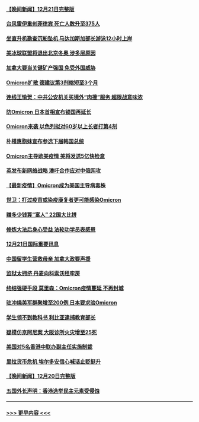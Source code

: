 #### [【晚间新闻】12月21日完整版](../pages/prog202/a103300164.md?t=12221500) 
#### [台风雷伊重创菲律宾 死亡人数升至375人](../pages/prog202/a103300029.md?t=12221500) 
#### [坐直升机勘查沉船坠机 马达加斯加部长游泳12小时上岸](../pages/prog202/a103300251.md?t=12221500) 
#### [美冰球联盟将退出北京冬奥 涉多层原因](../pages/prog202/a103300234.md?t=12221500) 
#### [加拿大要当关键矿产强国 免受外国威胁](../pages/prog202/a103299986.md?t=12221500) 
#### [Omicron扩散 德建议第3剂缩短至3个月](../pages/prog202/a103300225.md?t=12221500) 
#### [连线王愉贺：中共公安机关买境外“肉搜”服务 超限战意味浓](../pages/prog202/a103300218.md?t=12221500) 
#### [防Omicron 日本首相宣布锁国再延长](../pages/prog202/a103300181.md?t=12221500) 
#### [Omicron来袭 以色列拟对60岁以上长者打第4剂](../pages/prog202/a103300162.md?t=12221500) 
#### [朴槿惠胞妹宣布参选下届韩国总统](../pages/prog202/a103300152.md?t=12221500) 
#### [Omicron主导欧美疫情 美将发送5亿快检盒](../pages/prog202/a103300040.md?t=12221500) 
#### [英发布新网络战略 澳吁合作应对中俄网攻](../pages/prog202/a103300034.md?t=12221500) 
#### [【最新疫情】Omicron成为美国主导病毒株](../pages/prog202/a103299855.md?t=12221500) 
#### [世卫：打过疫苗或染疫康复者更可能感染Omicron](../pages/prog202/a103299744.md?t=12221500) 
#### [赚多少钱算“富人” 22国大比拼](../pages/prog202/a103299649.md?t=12221500) 
#### [修炼大法后身心受益 法轮功学员表感恩](../pages/prog202/a103299627.md?t=12221500) 
#### [12月21日国际重要讯息](../pages/prog202/a103299615.md?t=12221500) 
#### [中国留学生营救母亲 加拿大政要声援](../pages/prog202/a103299586.md?t=12221500) 
#### [监狱太拥挤 丹麦向科索沃租牢房](../pages/prog202/a103299559.md?t=12221500) 
#### [终结强硬手段 莫里森：Omicron疫情蔓延 不再封城](../pages/prog202/a103299544.md?t=12221500) 
#### [驻冲绳美军群聚增至200例 日本要求验Omicron](../pages/prog202/a103299491.md?t=12221500) 
#### [学生领不到教科书 利比亚逮捕教育部长](../pages/prog202/a103299470.md?t=12221500) 
#### [疑模仿京阿尼案 大阪诊所火灾增至25死](../pages/prog202/a103299468.md?t=12221500) 
#### [美国对5名香港中联办副主任实施制裁](../pages/prog202/a103299454.md?t=12221500) 
#### [里拉货币危机 埃尔多安信心喊话止贬挺升](../pages/prog202/a103299370.md?t=12221500) 
#### [【晚间新闻】12月20日完整版](../pages/prog202/a103299321.md?t=12221500) 
#### [五国外长声明：香港选举民主元素受侵蚀](../pages/prog202/a103299276.md?t=12221500) 

----
#### [ >>> 更早内容 <<< ](../indexes/prog202-earlier.md)
